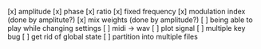 [x] amplitude
[x] phase
[x] ratio
[x] fixed frequency
[x] modulation index (done by amplitute?)
[x] mix weights (done by amplitude?)
[ ] being able to play while changing settings
[ ] midi -> wav
[ ] plot signal
[ ] multiple key bug
[ ] get rid of global state
[ ] partition into multiple files